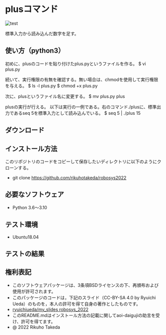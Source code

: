 # plusコマンド
![test](https://github.com/rikuhotakeda/robosys2022/actions/workflows/test.yml/badge.svg)

標準入力から読み込んだ数字を足す。

## 使い方（python3）
初めに、plusのコードを貼り付けたplus.pyというファイルを作る。
$ vi plus.py

続いて、実行権限の有無を確認する。無い場合は、chmodを使用して実行権限を与える。
$ ls -l plus.py
$ chmod +x plus.py

次に、plusというファイル名に変更する。
$ mv plus.py plus

plusの実行が行える。
以下は実行の一例である。右のコマンド./plusに、標準出力であるseq 5を標準入力として読み込んでいる。
$ seq 5 | ./plus
15

## ダウンロード

## インストール方法
このリポジトリのコードをコピーして保存したいディレクトリに以下のようにクローンする。
* git clone https://github.com/rikuhotakeda/robosys2022

## 必要なソフトウェア
* Python 3.6～3.10

## テスト環境
* Ubuntu18.04

## テストの結果


## 権利表記
* このソフトウェアパッケージは、3条項BSDライセンスの下、再頒布および使用が許可されます。
* このパッケージのコードは，下記のスライド（CC-BY-SA 4.0 by Ryuichi Ueda）のものを，本人の許可を得て自身の著作としたものです。
* [ryuichiueda/my_slides robosys_2022](https://github.com/ryuichiueda/my_slides/tree/master/robosys_2022)
* このREADME.mdはインストール方法の記載に関してaoi-daigujiの助言を受け、許可を得てます。
* @ 2022 Rikuho Takeda
